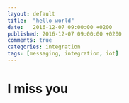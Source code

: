 ```yaml
---
layout: default
title:  "hello world"
date:   2016-12-07 09:00:00 +0200
published: 2016-12-07 09:00:00 +0200
comments: true
categories: integration
tags: [messaging, integration, iot]
---
```


# I miss you